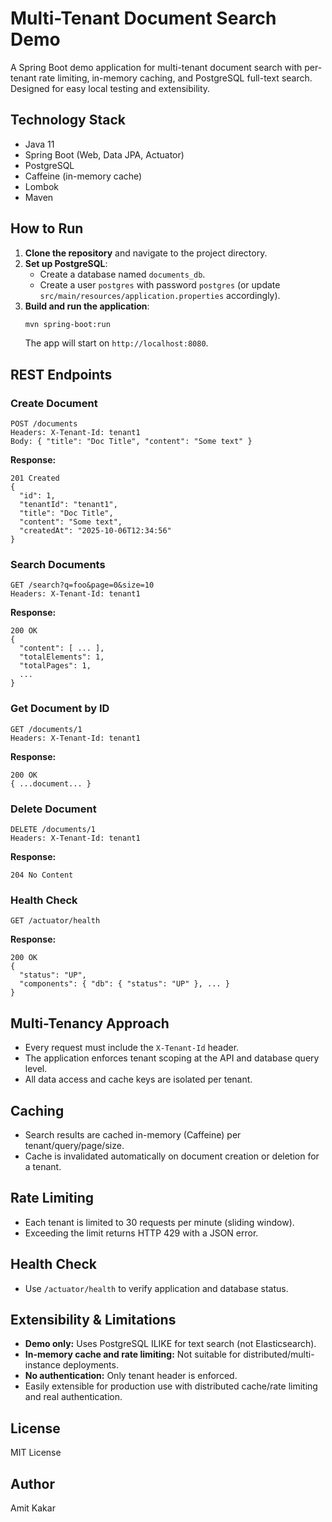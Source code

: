 # Multi-Tenant Document Search Demo

A Spring Boot demo application for multi-tenant document search with per-tenant rate limiting, in-memory caching, and PostgreSQL full-text search. Designed for easy local testing and extensibility.

## Technology Stack
- Java 11
- Spring Boot (Web, Data JPA, Actuator)
- PostgreSQL
- Caffeine (in-memory cache)
- Lombok
- Maven

## How to Run
1. **Clone the repository** and navigate to the project directory.
2. **Set up PostgreSQL**:
   - Create a database named `documents_db`.
   - Create a user `postgres` with password `postgres` (or update `src/main/resources/application.properties` accordingly).
3. **Build and run the application**:
   ```sh
   mvn spring-boot:run
   ```
   The app will start on `http://localhost:8080`.

## REST Endpoints

### Create Document
```
POST /documents
Headers: X-Tenant-Id: tenant1
Body: { "title": "Doc Title", "content": "Some text" }
```
**Response:**
```
201 Created
{
  "id": 1,
  "tenantId": "tenant1",
  "title": "Doc Title",
  "content": "Some text",
  "createdAt": "2025-10-06T12:34:56"
}
```

### Search Documents
```
GET /search?q=foo&page=0&size=10
Headers: X-Tenant-Id: tenant1
```
**Response:**
```
200 OK
{
  "content": [ ... ],
  "totalElements": 1,
  "totalPages": 1,
  ...
}
```

### Get Document by ID
```
GET /documents/1
Headers: X-Tenant-Id: tenant1
```
**Response:**
```
200 OK
{ ...document... }
```

### Delete Document
```
DELETE /documents/1
Headers: X-Tenant-Id: tenant1
```
**Response:**
```
204 No Content
```

### Health Check
```
GET /actuator/health
```
**Response:**
```
200 OK
{
  "status": "UP",
  "components": { "db": { "status": "UP" }, ... }
}
```

## Multi-Tenancy Approach
- Every request must include the `X-Tenant-Id` header.
- The application enforces tenant scoping at the API and database query level.
- All data access and cache keys are isolated per tenant.

## Caching
- Search results are cached in-memory (Caffeine) per tenant/query/page/size.
- Cache is invalidated automatically on document creation or deletion for a tenant.

## Rate Limiting
- Each tenant is limited to 30 requests per minute (sliding window).
- Exceeding the limit returns HTTP 429 with a JSON error.

## Health Check
- Use `/actuator/health` to verify application and database status.

## Extensibility & Limitations
- **Demo only:** Uses PostgreSQL ILIKE for text search (not Elasticsearch).
- **In-memory cache and rate limiting:** Not suitable for distributed/multi-instance deployments.
- **No authentication:** Only tenant header is enforced.
- Easily extensible for production use with distributed cache/rate limiting and real authentication.

## License
MIT License

## Author
Amit Kakar

